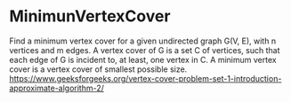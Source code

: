 # MinimunVertexCover
Find a minimum vertex cover for a given undirected graph G(V, E), with n vertices and m edges. A vertex cover of G is a set C of vertices, such that each edge of G is incident to, at least, one vertex in C. A minimum vertex cover is a vertex cover of smallest possible size.
https://www.geeksforgeeks.org/vertex-cover-problem-set-1-introduction-approximate-algorithm-2/

